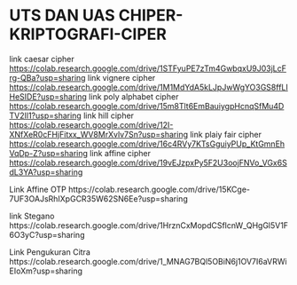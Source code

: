 # UTS DAN UAS CHIPER-KRIPTOGRAFI-CIPER
link caesar cipher https://colab.research.google.com/drive/1STFyuPE7zTm4GwbqxU9J03jLcFrg-QBa?usp=sharing
link vignere cipher https://colab.research.google.com/drive/1M1MdYdA5kLJpJwWgYO3GS8ffLIHeSIDE?usp=sharing
link poly alphabet cipher https://colab.research.google.com/drive/15m8Tlt6EmBauiygpHcnqSfMu4DTV2Il1?usp=sharing
link hill cipher https://colab.research.google.com/drive/12I-XNfXeR0cFHjFitxx_WV8MrXvlv7Sn?usp=sharing
link plaiy fair cipher https://colab.research.google.com/drive/16c4RVy7KTsGguiyPUp_KtGmnEhVqDp-Z?usp=sharing
link affine cipher https://colab.research.google.com/drive/19vEJzpxPy5F2U3oojFNVo_VGx6SdL3YA?usp=sharing
<P>Link Affine OTP https://colab.research.google.com/drive/15KCge-7UF3OAJsRhIXpGCR35W62SN6Ee?usp=sharing </p>
<P>link Stegano https://colab.research.google.com/drive/1HrznCxMopdCSflcnW_QHgGl5V1F6O3yC?usp=sharing </P>
<p>Link Pengukuran Citra https://colab.research.google.com/drive/1_MNAG7BQl5OBiN6j1OV7I6aVRWiEIoXm?usp=sharing </p>
